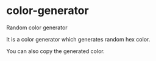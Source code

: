 # color-generator
Random color generator

It is a color generator which generates random hex color.

You can also copy the generated color.
